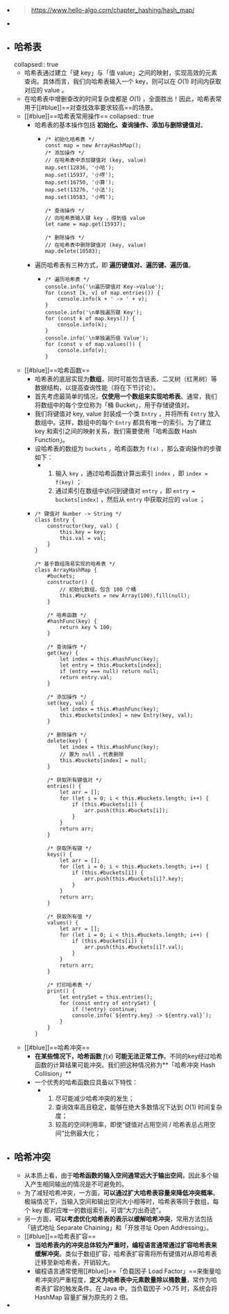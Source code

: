 - > https://www.hello-algo.com/chapter_hashing/hash_map/
-
- ## 哈希表
  collapsed:: true
	- 哈希表通过建立「键 key」与「值 value」之间的映射，实现高效的元素查询。具体而言，我们向哈希表输入一个 key，则可以在 $O(1)$ 时间内获取对应的 value 。
	- 在哈希表中增删查改的时间复杂度都是 $O(1)$ ，全面胜出！因此，哈希表常用于[[#blue]]==对查找效率要求较高==的场景。
	- [[#blue]]==哈希表常用操作==
	  collapsed:: true
		- 哈希表的基本操作包括 **初始化、查询操作、添加与删除键值对**。
			- ```
			  /* 初始化哈希表 */
			  const map = new ArrayHashMap();
			  /* 添加操作 */
			  // 在哈希表中添加键值对 (key, value)
			  map.set(12836, '小哈');
			  map.set(15937, '小啰');
			  map.set(16750, '小算');
			  map.set(13276, '小法');
			  map.set(10583, '小鸭');
			  
			  /* 查询操作 */
			  // 向哈希表输入键 key ，得到值 value
			  let name = map.get(15937);
			  
			  /* 删除操作 */
			  // 在哈希表中删除键值对 (key, value)
			  map.delete(10583);
			  ```
		- 遍历哈希表有三种方式，即 **遍历键值对、遍历键、遍历值**。
			- ```
			  /* 遍历哈希表 */
			  console.info('\n遍历键值对 Key->Value');
			  for (const [k, v] of map.entries()) {
			      console.info(k + ' -> ' + v);
			  }
			  console.info('\n单独遍历键 Key');
			  for (const k of map.keys()) {
			      console.info(k);
			  }
			  console.info('\n单独遍历值 Value');
			  for (const v of map.values()) {
			      console.info(v);
			  }
			  ```
	- [[#blue]]==哈希函数==
		- 哈希表的底层实现为**数组**，同时可能包含链表、二叉树（红黑树）等数据结构，以提高查询性能（将在下节讨论）。
		- 首先考虑最简单的情况，**仅使用一个数组来实现哈希表**。通常，我们将数组中的每个空位称为「桶 Bucket」，用于存储键值对。
		- 我们将键值对 key, value 封装成一个类 `Entry` ，并将所有 `Entry` 放入数组中。这样，数组中的每个 `Entry` 都具有唯一的索引。为了建立 key 和索引之间的映射关系，我们需要使用「哈希函数 Hash Function」。
		- 设哈希表的数组为 `buckets` ，哈希函数为 `f(x)` ，那么查询操作的步骤如下：
			- 1. 输入 `key` ，通过哈希函数计算出索引 `index` ，即 `index = f(key)` ；
			  2. 通过索引在数组中访问到键值对 `entry` ，即 `entry = buckets[index]` ，然后从 `entry` 中获取对应的 `value` ；
		- ```
		  /* 键值对 Number -> String */
		  class Entry {
		      constructor(key, val) {
		          this.key = key;
		          this.val = val;
		      }
		  }
		  
		  /* 基于数组简易实现的哈希表 */
		  class ArrayHashMap {
		      #buckets;
		      constructor() {
		          // 初始化数组，包含 100 个桶
		          this.#buckets = new Array(100).fill(null);
		      }
		  
		      /* 哈希函数 */
		      #hashFunc(key) {
		          return key % 100;
		      }
		  
		      /* 查询操作 */
		      get(key) {
		          let index = this.#hashFunc(key);
		          let entry = this.#buckets[index];
		          if (entry === null) return null;
		          return entry.val;
		      }
		  
		      /* 添加操作 */
		      set(key, val) {
		          let index = this.#hashFunc(key);
		          this.#buckets[index] = new Entry(key, val);
		      }
		  
		      /* 删除操作 */
		      delete(key) {
		          let index = this.#hashFunc(key);
		          // 置为 null ，代表删除
		          this.#buckets[index] = null;
		      }
		  
		      /* 获取所有键值对 */
		      entries() {
		          let arr = [];
		          for (let i = 0; i < this.#buckets.length; i++) {
		              if (this.#buckets[i]) {
		                  arr.push(this.#buckets[i]);
		              }
		          }
		          return arr;
		      }
		  
		      /* 获取所有键 */
		      keys() {
		          let arr = [];
		          for (let i = 0; i < this.#buckets.length; i++) {
		              if (this.#buckets[i]) {
		                  arr.push(this.#buckets[i]?.key);
		              }
		          }
		          return arr;
		      }
		  
		      /* 获取所有值 */
		      values() {
		          let arr = [];
		          for (let i = 0; i < this.#buckets.length; i++) {
		              if (this.#buckets[i]) {
		                  arr.push(this.#buckets[i]?.val);
		              }
		          }
		          return arr;
		      }
		  
		      /* 打印哈希表 */
		      print() {
		          let entrySet = this.entries();
		          for (const entry of entrySet) {
		              if (!entry) continue;
		              console.info(`${entry.key} -> ${entry.val}`);
		          }
		      }
		  }
		  ```
	- [[#blue]]==哈希冲突==
		- **在某些情况下，哈希函数** $f(x)$ **可能无法正常工作**。不同的key经过哈希函数的计算结果可能冲突。我们把这种情况称为**「哈希冲突 Hash Collision」**
		- 一个优秀的哈希函数应具备以下特性：
			- 1. 尽可能减少哈希冲突的发生；
			  2. 查询效率高且稳定，能够在绝大多数情况下达到 $O(1)$ 时间复杂度；
			  3. 较高的空间利用率，即使“键值对占用空间 / 哈希表总占用空间”比例最大化；
- ## 哈希冲突
	- 从本质上看，由于**哈希函数的输入空间通常远大于输出空间**，因此多个输入产生相同输出的情况是不可避免的。
	- 为了减轻哈希冲突，一方面，**可以通过扩大哈希表容量来降低冲突概率**。极端情况下，当输入空间和输出空间大小相等时，哈希表等同于数组，每个 key 都对应唯一的数组索引，可谓“大力出奇迹”。
	- 另一方面，**可以考虑优化哈希表的表示以缓解哈希冲突**，常用方法包括「链式地址 Separate Chaining」和「开放寻址 Open Addressing」。
	- [[#blue]]==哈希表扩容==
		- **当哈希表内的冲突总体较为严重时，编程语言通常通过扩容哈希表来缓解冲突**。类似于数组扩容，哈希表扩容需将所有键值对从原哈希表迁移至新哈希表，开销较大。
		- 编程语言通常使用[[#blue]]==「负载因子 Load Factor」==来衡量哈希冲突的严重程度，**定义为哈希表中元素数量除以桶数量**，常作为哈希表扩容的触发条件。在 Java 中，当负载因子 >0.75 时，系统会将 HashMap 容量扩展为原先的 2 倍。
-